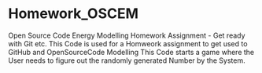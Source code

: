 # Homework_OSCEM
Open Source Code Energy Modelling Homework Assignment - Get ready with Git etc.
This Code is used for a Homweork assignment to get used to GitHub and OpenSourceCode Modelling 
This Code starts a game where the User needs to figure out the randomly generated Number by the System. 
